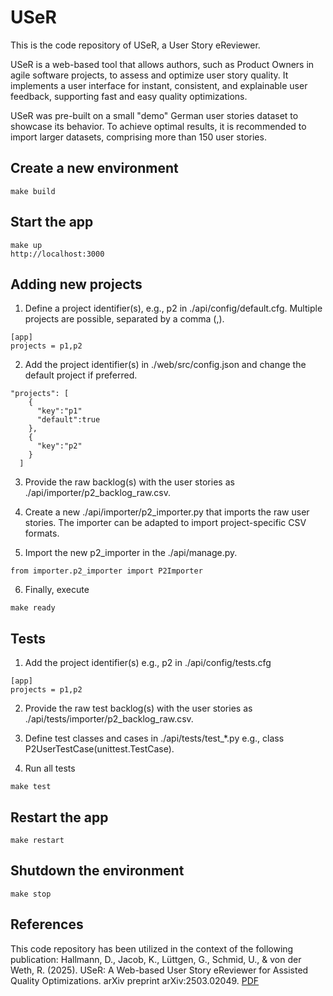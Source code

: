 # USeR
This is the code repository of USeR, a User Story eReviewer.

USeR is a web-based tool that allows authors, such as Product Owners in agile software projects, to assess and optimize user story quality. It implements a user interface for instant, consistent, and explainable user feedback, supporting fast and easy quality optimizations.

USeR was pre-built on a small "demo" German user stories dataset to showcase its behavior. To achieve optimal results, it is recommended to import larger datasets, comprising more than 150 user stories.

## Create a new environment
```
make build
```

## Start the app
```
make up
http://localhost:3000
```

## Adding new projects

1. Define a project identifier(s), e.g., p2 in ./api/config/default.cfg. Multiple projects are possible, separated by a comma (,).

```
[app]
projects = p1,p2
```

2. Add the project identifier(s) in ./web/src/config.json and change the default project if preferred.

```
"projects": [
    {
      "key":"p1"
      "default":true
    },
    {
      "key":"p2"
    }
  ]
```

3. Provide the raw backlog(s) with the user stories as ./api/importer/p2_backlog_raw.csv.

4. Create a new ./api/importer/p2_importer.py that imports the raw user stories.
The importer can be adapted to import project-specific CSV formats.

5. Import the new p2_importer in the ./api/manage.py.

```
from importer.p2_importer import P2Importer
```

6. Finally, execute

```
make ready
```

## Tests

1. Add the project identifier(s) e.g., p2 in ./api/config/tests.cfg

```
[app]
projects = p1,p2
```

2. Provide the raw test backlog(s) with the user stories as ./api/tests/importer/p2_backlog_raw.csv.

3. Define test classes and cases in ./api/tests/test_*.py e.g., class P2UserTestCase(unittest.TestCase).

4. Run all tests

```
make test
```

## Restart the app

```
make restart
```

## Shutdown the environment

```
make stop
```

## References

This code repository has been utilized in the context of the following publication: Hallmann, D., Jacob, K., Lüttgen, G., Schmid, U., & von der Weth, R. (2025). USeR: A Web-based User Story eReviewer for Assisted Quality Optimizations. arXiv preprint arXiv:2503.02049. [PDF](https://arxiv.org/pdf/2503.02049)